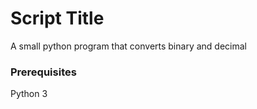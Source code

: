# Script Title
A small python program that converts binary and decimal

### Prerequisites
Python 3

